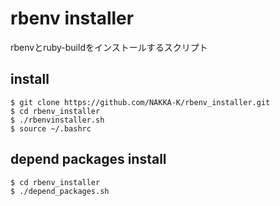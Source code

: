 # rbenv installer
rbenvとruby-buildをインストールするスクリプト

## install

    $ git clone https://github.com/NAKKA-K/rbenv_installer.git
    $ cd rbenv_installer
    $ ./rbenvinstaller.sh
    $ source ~/.bashrc

## depend packages install

    $ cd rbenv_installer
    $ ./depend_packages.sh
